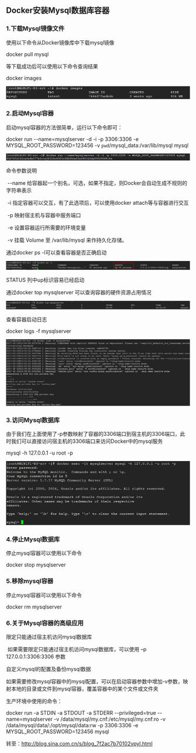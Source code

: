 ## Docker安装Mysql数据库容器

### 1.下载Mysql镜像文件

使用以下命令从Docker镜像库中下载mysql镜像

docker pull mysql

 

等下载成功后可以使用以下命令查询结果

docker images 

![0fe29768-e862-48fb-b69e-3b26ec6d5ffa](image-201710201709/0fe29768-e862-48fb-b69e-3b26ec6d5ffa.png) 

### 2.启动Mysql容器

启动mysql容器的方法很简单，运行以下命令即可：

docker run --name=mysqlserver -d -i -p 3306:3306 -e MYSQL_ROOT_PASSWORD=123456  -v `pwd`/mysql_data:/var/lib/mysql   mysql

  ![](image-201710201709/1b2979f7-262e-4bfa-b632-896b304137bd.png) 

   命令参数说明

​        --name 给容器起一个别名，可选，如果不指定，则Docker会自动生成不规则的字符串表示

​        -i 指定容器可以交互，有了此选项后，可以使用docker attach等与容器进行交互

​        -p 映射宿主机与容器中服务端口

​        -e 设置容器运行所需要的环境变量

​        -v 挂载 Volume 至 /var/lib/mysql 来作持久化存储。

通过docker ps -l可以查看容器是否正确启动 

 ![](image-201710201709/ee728f02-379d-4bbc-be44-0f4f46cca081.png)

STATUS 列中up标识容易已经启动

通过docker top mysqlserver 可以查询容器的硬件资源占用情况 

 ![](image-201710201709/5473887c-20f9-4f55-ad8f-5b53105001e7.png)



查看容器启动日志

docker logs -f mysqlserver 

 ![](image-201710201709/d58f5afb-23bc-4aa6-b78f-310646e4831a.png)

### 3.访问Mysql数据库

由于我们在上面使用了-p参数映射了容器的3306端口到宿主机的3306端口，此时我们可以直接访问宿主机的3306端口来访问Docker中的mysql服务

mysql -h 127.0.0.1 -u root -p 

![](image-201710201709/37eb57da-b572-432a-bdad-4095901268d7.png)

### 4.停止Mysql数据库

停止mysql容器可以使用以下命令

docker stop mysqlserver

### 5.移除mysql容器

停止mysql容器可以使用以下命令

docker rm mysqlserver

### 6.关于Mysql容器的高级应用

限定只能通过宿主机访问mysql数据库

​     如果需要限定只能通过宿主机访问mysql数据库，可以使用 –p 127.0.0.1:3306:3306 参数

自定义mysql的配置及备份mysql数据

如果需要修改mysql容器中的mysql配置，可以在启动容器参数中增加-v参数，映射本地的目录或文件到mysql容器，覆盖容器中的某个文件或文件夹

生产环境中使用的命令：

docker run -a STDIN -a STDOUT -a STDERR --privileged=true  --name=mysqlserver -v /data/mysql/my.cnf:/etc/mysql/my.cnf:ro -v /data/mysql/data/:/opt/mysql/data:rw -p 3306:3306 -e MYSQL_ROOT_PASSWORD=123456 mysql

转至：http://blog.sina.com.cn/s/blog_7f2ac7b70102vpyl.html